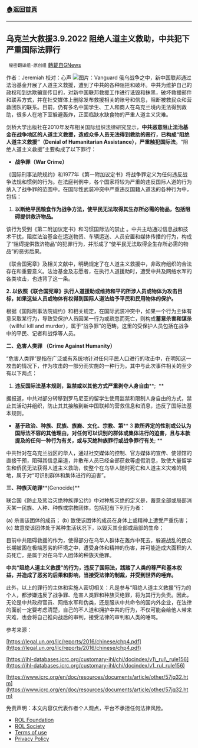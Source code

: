###  [:house:返回首頁](https://github.com/ourhimalayas/txt)
---


## 乌克兰大救援3.9.2022 阻绝人道主义救助，中共犯下严重国际法罪行
` 秘密翻译组-原创组` [轉載自GNews](https://gnews.org/zh-hans/2133635/)

作者：Jeremiah 
校对：心声
![](https://assets.gnews.org/wp-content/uploads/2022/03/WhatsApp-Image-2022-03-09-at-3.15.26-PM.jpeg)图片：Vanguard
俄乌战争之中，新中国联邦通过法治基金开展了人道主义救援，遭到了中共的各种阻拦和破坏。中共为维护自己的政权和到达欺骗宣传目的，对新中国联邦救援工作进行诋毁和抹黑，破坏救援邮件和联系方式，并在社交媒体上删除发布救援相关的账号和信息，阻断被救民众和营救团队的联系。目前，仍有多名中国学生、工人和商人在乌克兰境内无法得到救助，很多人在地下室躲避轰炸，正面临缺水缺食物的严重人道主义灾难。

剑桥大学出版社在2010年发布相关国际组织法律研究显示，**中共恶意阻止法治基金在战争地区的人道主义救援，造成众多人员无法得到救助的恶行，已构成“阻绝人道主义救援”（Denial of Humanitarian Assistance），严重触犯国际法**。“阻绝人道主义救援”主要构成了以下罪行：

- **战争罪（****War Crime****）**


《国际刑事法院规约》和1977年《第一附加议定书》将战争罪定义为任何违反战争法规和惯例的行为。在法庭判例中，各个国家将较为严重的违反国际人道的行为纳入了战争罪的范围中。在国际性武装冲突中严重违反国籍人道法的各种行为中，包括：

1. **以断绝平民粮食作为战争方法，使平民无法取得其生存所必需的物品，包括阻碍提供救济物品。**


该行为受到《第二附加议定书》和习惯国际法的禁止 。中共主动通过信息战和技术干扰，阻拦法治基金在运送物资、车辆运送、人员安置和媒体传播的行为，构成了“阻碍提供救济物品”的犯罪行为，并形成了“使平民无法取得企生存所必需的物品”的恶劣后果。

《联合国宪章》及相关文献中，明确规定了在人道主义救援中，非政府组织的合法存在和重要意义。法治基金及志愿者，在执行人道援助时，遭受中共及网络水军的各类攻击，也违背了这一条。

**2. 以依照《联合国宪章》执行人道援助或维持和平的所涉人员或物体为攻击目标，如果这些人员或物体有权得到国际人道法给予平民和民用物体的保护。**

根据《国际刑事法院规约》和相关规定，在国际武装冲突中，如果一个行为主体有意采取某行为，导致受保护人员因某一行为或疏忽而死亡，则构成**蓄意杀害和谋杀**（willful kill and murder），属于“战争罪”的范畴。这里的受保护人员包括在战争中的平民、记者和战俘等人员。

**二、危害人类罪 （****Crime Against Humanity****）**

“危害人类罪”是指在广泛或有系统地针对任何平民人口进行的攻击中，在明知这一攻击的情况下，作为攻击的一部分而实施的一种行为。其中与此次事件相关的至少有以下两点：

1. **违反国际法基本规则，监禁或以其他方式严重剥夺人身自由****;  **


据报道，中共对部分转移到罗马尼亚的留学生使用监禁和限制人身自由的方式，禁止其活动并组织，防止其其接触到新中国联邦的营救信息和消息，违反了国际法基本规则。

- **基于政治、种族、民族、族裔、文化、宗教、第**** 3 ****款所界定的性别或公认为国际法不容的其他理由，对任何可以识别的群体或集体进行的迫害，且与本款提及的任何一种行为有关，或与灭绝种族罪行或战争罪行有关****; **


中共针对在乌克兰战区的华人，通过社交媒体的控制、官方媒体的宣传、使领馆的直接干预，阻碍其信息渠道，并散布人员已经全部获救等虚假消息，致使大量留学生和侨民无法获得人道主义救助，使整个在乌华人随时死亡和人道主义灾难的境地，属于对“可识别群体和集体进行的迫害”。

**三、种族灭绝罪****(Genocide)**

联合国《防止及惩治灭绝种族罪公约》中对种族灭绝的定义是，蓄意全部或局部消灭某一民族、人种、种族或宗教团体，包括犯有下列行为者：

(a) 杀害该团体的成员；
(b) 致使该团体的成员在身体上或精神上遭受严重伤害；
(c) 故意使该团体处于某种生活状况下，以毁灭其全部或局部的生命；

目前中共阻碍救援的作为，使得部分在乌华人群体在轰炸中死去，躲避战乱的民众长期被困在极端恶劣的环境之中，遭受身体和精神的伤害，并可能造成大面积的人员死亡，是属于对在乌华人团体的种族灭绝罪。

**中共“阻绝人道主义救援”的行为，违反了国际法，践踏了人类的尊严和基本权益，并造成了恶劣的后果和影响，当接受法律的制裁，并受到世界的唾弃。**

此外，以上的罪行的主体和实施人密切相关：凡是参与“阻绝人道主义救援”行为的个人，都涉嫌违反了战争罪、危害人类罪和种族灭绝罪，将为其行为负责。因此，无论是中共政府官员、网络水军和伪类，还是服从中共命令的国内外企业，在法律的面前一定要考虑清楚，自己的不人道和拥护中共的行为，不仅可能会给他人带来灾难，也会将自己推向战后的审判，接受法律的审判和人类的唾骂。

参考来源：

[https://legal.un.org/ilc/reports/2016/chinese/chp4.pdf](https://legal.un.org/ilc/reports/2016/chinese/chp4.pdf)

[https://ihl-databases.icrc.org/customary-ihl/chi/docindex/v1\_rul\_rule156](https://ihl-databases.icrc.org/customary-ihl/chi/docindex/v1_rul_rule156)

[https://www.icrc.org/en/doc/resources/documents/article/other/57jq32.htm](https://www.icrc.org/en/doc/resources/documents/article/other/57jq32.htm)

 

免责声明：本文内容仅代表作者个人观点，平台不承担任何法律风险。

- [ROL Foundation](https://rolfoundation.org/)
- [ROL Society](https://rolsociety.org/)
- [Terms of use](https://gnews.org/terms-of-use-3/)
- [Privacy Policy](https://gnews.org/privacy-policy/)
